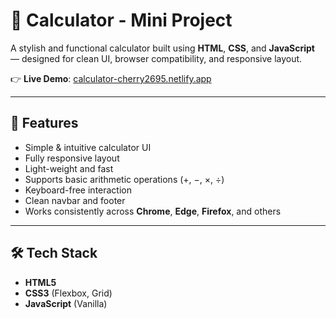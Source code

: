 # 🧮 Calculator - Mini Project

A stylish and functional calculator built using **HTML**, **CSS**, and **JavaScript** — designed for clean UI, browser compatibility, and responsive layout.

👉 **Live Demo**: [calculator-cherry2695.netlify.app](https://calculator-cherry2695.netlify.app)

---

## 📌 Features

- Simple & intuitive calculator UI
- Fully responsive layout
- Light-weight and fast
- Supports basic arithmetic operations (+, −, ×, ÷)
- Keyboard-free interaction
- Clean navbar and footer
- Works consistently across **Chrome**, **Edge**, **Firefox**, and others

---

## 🛠️ Tech Stack

- **HTML5**
- **CSS3** (Flexbox, Grid)
- **JavaScript** (Vanilla)

